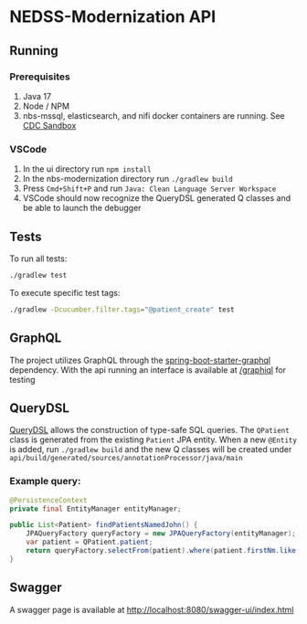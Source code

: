 # NEDSS-Modernization API

## Running

### Prerequisites

1. Java 17
1. Node / NPM
1. nbs-mssql, elasticsearch, and nifi docker containers are running. See [CDC Sandbox](../../cdc-sandbox/README.md)

### VSCode

1. In the ui directory run `npm install`
1. In the nbs-modernization directory run `./gradlew build`
1. Press `Cmd+Shift+P` and run `Java: Clean Language Server Workspace`
1. VSCode should now recognize the QueryDSL generated Q classes and be able to launch the debugger

## Tests

To run all tests:

```bash
./gradlew test
```

To execute specific test tags:

```bash
./gradlew -Dcucumber.filter.tags="@patient_create" test
```

## GraphQL

The project utilizes GraphQL through the [spring-boot-starter-graphql](https://docs.spring.io/spring-graphql/docs/current/reference/html/) dependency. With the api running an interface is available at [/graphiql](http://localhost:8080/graphiql?path=/graphql#) for testing

## QueryDSL

[QueryDSL](https://github.com/querydsl/querydsl) allows the construction of type-safe SQL queries. The `QPatient` class is generated from the existing `Patient` JPA entity. When a new `@Entity` is added, run `./gradlew build` and the new Q classes will be created under `api/build/generated/sources/annotationProcessor/java/main`

### Example query:

```java
@PersistenceContext
private final EntityManager entityManager;

public List<Patient> findPatientsNamedJohn() {
    JPAQueryFactory queryFactory = new JPAQueryFactory(entityManager);
    var patient = QPatient.patient;
    return queryFactory.selectFrom(patient).where(patient.firstNm.like("John")).fetch();
}
```

## Swagger

A swagger page is available at [http://localhost:8080/swagger-ui/index.html](http://localhost:8080/swagger-ui/index.html)
